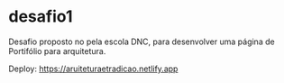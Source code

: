 # desafio1
Desafio proposto no pela escola DNC, para desenvolver uma página de Portifólio para arquitetura.

Deploy: https://aruiteturaetradicao.netlify.app
